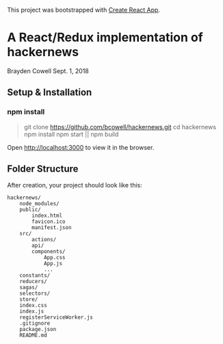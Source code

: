 This project was bootstrapped with [Create React App](https://github.com/facebookincubator/create-react-app).


# A React/Redux implementation of hackernews
Brayden Cowell
Sept. 1, 2018

## Setup & Installation

### npm install
> git clone https://github.com/bcowell/hackernews.git
> cd hackernews
> npm install
> npm start || npm build

Open [http://localhost:3000](http://localhost:3000) to view it in the browser.

## Folder Structure

After creation, your project should look like this:

```
hackernews/
	node_modules/
	public/
		index.html
		favicon.ico
		manifest.json
	src/
		actions/
		api/
		components/
			App.css
			App.js
			...
	constants/
	reducers/
	sagas/
	selectors/
	store/
	index.css
	index.js
	registerServiceWorker.js
	.gitignore
	package.json
	README.md
```